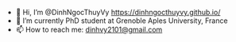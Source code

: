 - 👋 Hi, I’m @DinhNgocThuyVy https://dinhngocthuyvy.github.io/
- 🌱 I’m currently PhD student at Grenoble Aples University, France
- 📫 How to reach me: dinhvy2101@gmail.com

<!---
DinhNgocThuyVy/DinhNgocThuyVy is a ✨ special ✨ repository because its `README.md` (this file) appears on your GitHub profile.
You can click the Preview link to take a look at your changes.
--->
